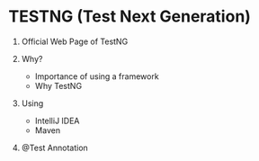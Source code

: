 # TESTNG (Test Next Generation)
1. Official Web Page of TestNG
   
2. Why?
    - Importance of using a framework
    - Why TestNG
   
3. Using
    - IntelliJ IDEA
    - Maven

4. @Test Annotation
